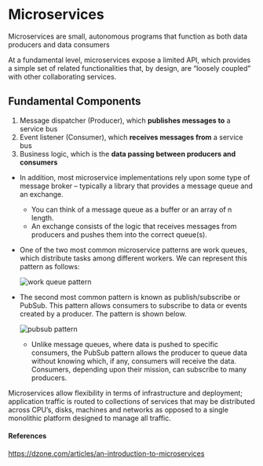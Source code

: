 # Microservices

Microservices are small, autonomous programs that function as both data producers and data consumers

At a fundamental level, microservices expose a limited API, which provides a simple set of related functionalities that, by design, are “loosely coupled” with other collaborating services.

## Fundamental Components
1. Message dispatcher (Producer), which **publishes messages to** a service bus
2. Event listener (Consumer), which **receives messages from** a service bus
3. Business logic, which is the **data passing between producers and consumers**

* In addition, most microservice implementations rely upon some type of message broker – typically a library that provides a message queue and an exchange. 
    * You can think of a message queue as a buffer or an array of n length. 
    * An exchange consists of the logic that receives messages from producers and pushes them into the correct queue(s).

* One of the two most common microservice patterns are work queues, which distribute tasks among different workers. We can represent this pattern as follows:

   ![work queue pattern](https://media.licdn.com/dms/image/C4E12AQFsry68grMDqg/article-inline_image-shrink_1500_2232/0?e=2131315200&v=beta&t=IWXzqNzhYofLQu_QpzwB-F84l61fRgbg9kNNe400mE8)

* The second most common pattern is known as publish/subscribe or PubSub. This pattern allows consumers to subscribe to data or events created by a producer. The pattern is shown below.

    ![pubsub pattern](https://media.licdn.com/dms/image/C4D12AQHYfHh8QlqrBg/article-inline_image-shrink_400_744/0?e=2131315200&v=beta&t=7aYdxcNCexvxrAVbh4XAihryucWBRrTkxbBL3yMt6kA)

  * Unlike message queues, where data is pushed to specific consumers, the PubSub pattern allows the producer to queue data without knowing which, if any, consumers will receive the data. Consumers, depending upon their mission, can subscribe to many producers.

Microservices allow flexibility in terms of infrastructure and deployment; application traffic is routed to collections of services that may be distributed across CPU’s, disks, machines and networks as opposed to a single monolithic platform designed to manage all traffic.


#### References
https://dzone.com/articles/an-introduction-to-microservices
